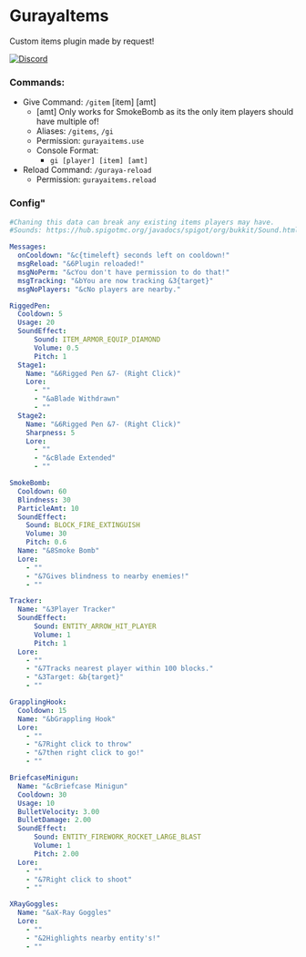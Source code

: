 # GurayaItems
 Custom items plugin made by request!


[![Discord](https://img.shields.io/badge/Discord-BUTTERFIELD8%233907-blue)](https://discord.gg/nnC7nkT)

### Commands:
+ Give Command: `/gitem` [item] [amt]
    - [amt] Only works for SmokeBomb as its the only item players should have multiple of!
    - Aliases: `/gitems`, `/gi`
    - Permission: `gurayaitems.use`
    - Console Format:
       + `gi [player] [item] [amt]     `
+ Reload Command: `/guraya-reload`
    - Permission: `gurayaitems.reload`



### Config"
```yaml
#Chaning this data can break any existing items players may have.
#Sounds: https://hub.spigotmc.org/javadocs/spigot/org/bukkit/Sound.html

Messages:
  onCooldown: "&c{timeleft} seconds left on cooldown!"
  msgReload: "&6Plugin reloaded!"
  msgNoPerm: "&cYou don't have permission to do that!"
  msgTracking: "&bYou are now tracking &3{target}"
  msgNoPlayers: "&cNo players are nearby."

RiggedPen:
  Cooldown: 5
  Usage: 20
  SoundEffect:
      Sound: ITEM_ARMOR_EQUIP_DIAMOND
      Volume: 0.5
      Pitch: 1
  Stage1:
    Name: "&6Rigged Pen &7- (Right Click)"
    Lore:
      - ""
      - "&aBlade Withdrawn"
      - ""
  Stage2:
    Name: "&6Rigged Pen &7- (Right Click)"
    Sharpness: 5
    Lore:
      - ""
      - "&cBlade Extended"
      - ""

SmokeBomb:
  Cooldown: 60
  Blindness: 30
  ParticleAmt: 10
  SoundEffect:
    Sound: BLOCK_FIRE_EXTINGUISH
    Volume: 30
    Pitch: 0.6
  Name: "&8Smoke Bomb"
  Lore:
    - ""
    - "&7Gives blindness to nearby enemies!"
    - ""

Tracker:
  Name: "&3Player Tracker"
  SoundEffect:
      Sound: ENTITY_ARROW_HIT_PLAYER
      Volume: 1
      Pitch: 1
  Lore:
    - ""
    - "&7Tracks nearest player within 100 blocks."
    - "&3Target: &b{target}"
    - ""

GrapplingHook:
  Cooldown: 15
  Name: "&bGrappling Hook"
  Lore:
    - ""
    - "&7Right click to throw"
    - "&7then right click to go!"
    - ""

BriefcaseMinigun:
  Name: "&cBriefcase Minigun"
  Cooldown: 30
  Usage: 10
  BulletVelocity: 3.00
  BulletDamage: 2.00
  SoundEffect:
      Sound: ENTITY_FIREWORK_ROCKET_LARGE_BLAST
      Volume: 1
      Pitch: 2.00
  Lore:
    - ""
    - "&7Right click to shoot"
    - ""

XRayGoggles:
  Name: "&aX-Ray Goggles"
  Lore:
    - ""
    - "&2Highlights nearby entity's!"
    - ""
```
